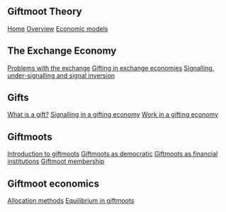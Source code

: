 <div class="sidenav">
    <h2>Giftmoot Theory</h2>
    <a href="index.html">Home</a>
    <a href="overview.html">Overview</a>
    <a href="economicmodels.html">Economic models</a>
    <h2>The Exchange Economy</h2>
    <a href="exchangeproblems.html">Problems with the exchange</a>
    <a href="exchangegiftgiving.html">Gifting in exchange economies</a>
    <a href="signalinversion.html">Signalling, under-signalling and signal inversion</a>
    <h2>Gifts</h2>
    <a href="whatisagift.html">What is a gift?</a>
    <a href="giftbenefits.html">Signalling in a gifting economy</a>
    <a href="giftwork.html">Work in a gifting economy</a>
    <h2>Giftmoots</h2>
    <a href="giftmootintro.html">Introduction to giftmoots</a>
    <a href="giftmootdemos.html">Giftmoots as democratic</a>
    <a href="giftmootfin.html">Giftmoots as financial institutions</a>
    <a href="mootmembers.html">Giftmoot membership</a>
    <h2>Giftmoot economics</h2>
    <a href="allocation.html">Allocation methods</a>
    <a href="equilibrium.html">Equilibrium in giftmoots</a>
        </div>
